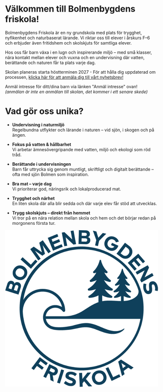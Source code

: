 ---
---

# Välkommen till Bolmenbygdens friskola!

Bolmenbygdens Friskola är en ny grundskola med plats för trygghet, nyfikenhet och naturbaserat lärande. Vi riktar oss till elever i årskurs F–6 och erbjuder även fritidshem och skolskjuts för samtliga elever.

Hos oss får barn växa i en lugn och inspirerande miljö – med små klasser, nära kontakt mellan elever och vuxna och en undervisning där vatten, berättande och naturen får ta plats varje dag.

Skolan planeras starta höstterminen 2027 - För att hålla dig uppdaterad om processen, [klicka här för att anmäla dig till vårt nyhetsbrev!](https://gansub.com/s/fmCU31WC5wQcI/)   

Anmäl intresse för ditt/dina barn via länken "Anmäl intresse" ovan!  
*(anmälan är inte en anmälan till skolan, det kommer i ett senare skede)*

# Vad gör oss unika?
- **Undervisning i naturmiljö**    
    Regelbundna utflykter och lärande i naturen – vid sjön, i skogen och på ängen.

- **Fokus på vatten & hållbarhet**     
Vi arbetar ämnesövergripande med vatten, miljö och ekologi som röd tråd.

- **Berättande i undervisningen**    
Barn får uttrycka sig genom muntligt, skriftligt och digitalt berättande – ofta med sjön Bolmen som inspiration.

- **Bra mat – varje dag**    
Vi prioriterar god, näringsrik och lokalproducerad mat.

- **Trygghet och närhet**    
En liten skola där alla blir sedda och där varje elev får stöd att utvecklas.

- **Trygg skolskjuts – direkt från hemmet**  
Vi tror på en nära relation mellan skola och hem och det börjar	redan på morgonens första tur.

![Logga](static/media/logo_b_blue.png "Logga")













